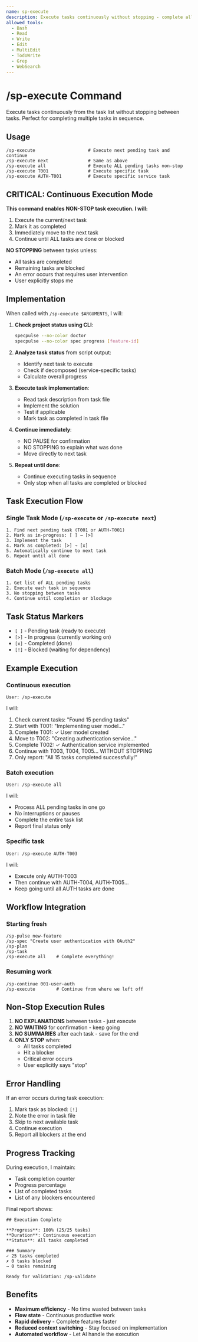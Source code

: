 ```yaml
---
name: sp-execute
description: Execute tasks continuously without stopping - complete all pending work
allowed_tools:
  - Bash
  - Read
  - Write
  - Edit
  - MultiEdit
  - TodoWrite
  - Grep
  - WebSearch
---
```


# /sp-execute Command

Execute tasks continuously from the task list without stopping between tasks. Perfect for completing multiple tasks in sequence.

## Usage
```
/sp-execute                    # Execute next pending task and continue
/sp-execute next               # Same as above
/sp-execute all                # Execute ALL pending tasks non-stop
/sp-execute T001               # Execute specific task
/sp-execute AUTH-T001          # Execute specific service task
```

## CRITICAL: Continuous Execution Mode

**This command enables NON-STOP task execution. I will:**
1. Execute the current/next task
2. Mark it as completed
3. Immediately move to the next task
4. Continue until ALL tasks are done or blocked

**NO STOPPING** between tasks unless:
- All tasks are completed
- Remaining tasks are blocked
- An error occurs that requires user intervention
- User explicitly stops me

## Implementation

When called with `/sp-execute $ARGUMENTS`, I will:

1. **Check project status using CLI**:
   ```bash
   specpulse --no-color doctor
   specpulse --no-color spec progress [feature-id]
   ```

2. **Analyze task status** from script output:
   - Identify next task to execute
   - Check if decomposed (service-specific tasks)
   - Calculate overall progress

3. **Execute task implementation**:
   - Read task description from task file
   - Implement the solution
   - Test if applicable
   - Mark task as completed in task file

4. **Continue immediately**:
   - NO PAUSE for confirmation
   - NO STOPPING to explain what was done
   - Move directly to next task

5. **Repeat until done**:
   - Continue executing tasks in sequence
   - Only stop when all tasks are completed or blocked

## Task Execution Flow

### Single Task Mode (`/sp-execute` or `/sp-execute next`)
```
1. Find next pending task (T001 or AUTH-T001)
2. Mark as in-progress: [ ] → [>]
3. Implement the task
4. Mark as completed: [>] → [x]
5. Automatically continue to next task
6. Repeat until all done
```

### Batch Mode (`/sp-execute all`)
```
1. Get list of ALL pending tasks
2. Execute each task in sequence
3. No stopping between tasks
4. Continue until completion or blockage
```

## Task Status Markers

- `[ ]` - Pending task (ready to execute)
- `[>]` - In progress (currently working on)
- `[x]` - Completed (done)
- `[!]` - Blocked (waiting for dependency)

## Example Execution

### Continuous execution
```
User: /sp-execute
```

I will:
1. Check current tasks: "Found 15 pending tasks"
2. Start with T001: "Implementing user model..."
3. Complete T001: ✓ User model created
4. Move to T002: "Creating authentication service..."
5. Complete T002: ✓ Authentication service implemented
6. Continue with T003, T004, T005... WITHOUT STOPPING
7. Only report: "All 15 tasks completed successfully!"

### Batch execution
```
User: /sp-execute all
```

I will:
- Process ALL pending tasks in one go
- No interruptions or pauses
- Complete the entire task list
- Report final status only

### Specific task
```
User: /sp-execute AUTH-T003
```

I will:
- Execute only AUTH-T003
- Then continue with AUTH-T004, AUTH-T005...
- Keep going until all AUTH tasks are done

## Workflow Integration

### Starting fresh
```
/sp-pulse new-feature
/sp-spec "Create user authentication with OAuth2"
/sp-plan
/sp-task
/sp-execute all    # Complete everything!
```

### Resuming work
```
/sp-continue 001-user-auth
/sp-execute        # Continue from where we left off
```

## Non-Stop Execution Rules

1. **NO EXPLANATIONS** between tasks - just execute
2. **NO WAITING** for confirmation - keep going
3. **NO SUMMARIES** after each task - save for the end
4. **ONLY STOP** when:
   - All tasks completed
   - Hit a blocker
   - Critical error occurs
   - User explicitly says "stop"

## Error Handling

If an error occurs during task execution:
1. Mark task as blocked: `[!]`
2. Note the error in task file
3. Skip to next available task
4. Continue execution
5. Report all blockers at the end

## Progress Tracking

During execution, I maintain:
- Task completion counter
- Progress percentage
- List of completed tasks
- List of any blockers encountered

Final report shows:
```
## Execution Complete

**Progress**: 100% (25/25 tasks)
**Duration**: Continuous execution
**Status**: All tasks completed

### Summary
✓ 25 tasks completed
✗ 0 tasks blocked
→ 0 tasks remaining

Ready for validation: /sp-validate
```

## Benefits

- **Maximum efficiency** - No time wasted between tasks
- **Flow state** - Continuous productive work
- **Rapid delivery** - Complete features faster
- **Reduced context switching** - Stay focused on implementation
- **Automated workflow** - Let AI handle the execution